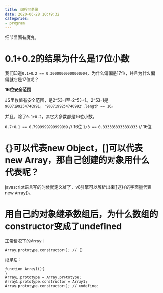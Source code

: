 ```yaml
---
title: 编程问题录
date: 2020-06-28 10:49:32
categories: 
- program
---
```


细节里面有魔鬼。

# 0.1+0.2的结果为什么是17位小数

我们知道`0.1+0.2 == 0.30000000000000004`，为什么偏偏是17位，并且为什么偏偏就它是17位呢？

**16位安全范围**

JS里数值有安全范围，是2^53-1至-2^53+1。2^53-1是`9007199254740991`，`'9007199254740992'.length == 16`。

并且，除了`0.1+0.2`，其它大多数都是16位小数。

`0.7+0.1 == 0.7999999999999999` // 16位
`1/3 == 0.3333333333333333` // 16位

# {}可以代表new Object，[]可以代表new Array，那自己创建的对象用什么代表呢？

javascript语言写的时候就定义好了，v8引擎可以解析出来[]这样的字面量代表new Array()。

# 用自己的对象继承数组后，为什么数组的constructor变成了undefined


正常情况下的Array：

```
Array.prototype.constructor(); // []
```

继承后：

```
function Array1(){
}
Array1.prototype = Array.prototype;
Array1.prototype.constructor = Array1;
Array.prototype.constructor(); // undefined
```